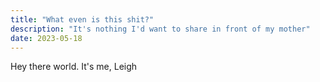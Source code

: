 ```yaml
---
title: "What even is this shit?"
description: "It's nothing I'd want to share in front of my mother"
date: 2023-05-18
---
```


Hey there world. It's me, Leigh